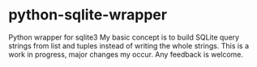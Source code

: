# python-sqlite-wrapper
Python wrapper for sqlite3
My basic concept is to build SQLite query strings from list and tuples instead of writing the whole strings.
This is a work in progress, major changes my occur. Any feedback is welcome.

